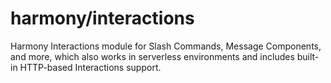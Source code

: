 # harmony/interactions

Harmony Interactions module for Slash Commands, Message Components, and more, which also works in serverless environments and includes built-in HTTP-based Interactions support.
